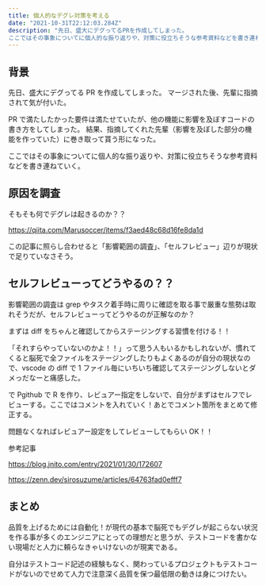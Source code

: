 ```yaml
---
title: 個人的なデグレ対策を考える
date: "2021-10-31T22:12:03.284Z"
description: "先日、盛大にデグってるPRを作成してしまった。
ここではその事象についてに個人的な振り返りや、対策に役立ちそうな参考資料などを書き連ねていく。"
---
```


## 背景

先日、盛大にデグってる PR を作成してしまった。
マージされた後、先輩に指摘されて気が付いた。

PR で満たしたかった要件は満たせていたが、他の機能に影響を及ぼすコードの書き方をしてしまった。
結果、指摘してくれた先輩（影響を及ぼした部分の機能を作っていた）に巻き取って貰う形になった。

ここではその事象についてに個人的な振り返りや、対策に役立ちそうな参考資料などを書き連ねていく。

## 原因を調査

そもそも何でデグレは起きるのか？？

https://qiita.com/Marusoccer/items/f3aed48c68d16fe8da1d

この記事に照らし合わせると「影響範囲の調査」、「セルフレビュー」辺りが現状で足りていなさそう。

## セルフレビューってどうやるの？？

影響範囲の調査は grep やタスク着手時に周りに確認を取る事で厳重な態勢は取れそうだが、セルフレビューってどうやるのが正解なのか？

まずは diff をちゃんと確認してからステージングする習慣を付ける！！

「それすらやっていないのかよ！！」って思う人もいるかもしれないが、慣れてくると脳死で全ファイルをステージングしたりもよくあるのが自分の現状なので、vscode の diff で 1 ファイル毎にいちいち確認してステージングしないとダメっだなーと痛感した。

で Pgithub で R を作り、レビュアー指定をしないで、自分がまずはセルフでレビューする。ここではコメントを入れていく！あとでコメント箇所をまとめて修正する。

問題なくなればレビュアー設定をしてレビューしてもらい OK！！

参考記事

https://blog.jnito.com/entry/2021/01/30/172607

https://zenn.dev/sirosuzume/articles/64763fad0efff7

## まとめ

品質を上げるためには自動化！が現代の基本で脳死でもデグレが起こらない状況を作る事が多くのエンジニアにとっての理想だと思うが、テストコードを書かない現場だと人力に頼らなきゃいけないのが現実である。

自分はテストコード記述の経験もなく、関わっているプロジェクトもテストコードがないのでせめて人力で注意深く品質を保つ最低限の動きは身につけたい。

